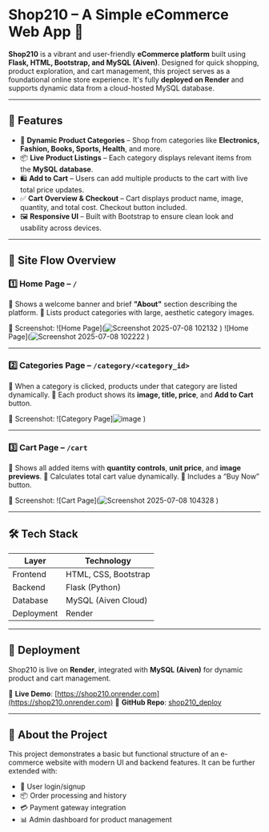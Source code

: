 # Shop210 – A Simple eCommerce Web App 🛒

**Shop210** is a vibrant and user-friendly **eCommerce platform** built using **Flask, HTML, Bootstrap, and MySQL (Aiven)**. Designed for quick shopping, product exploration, and cart management, this project serves as a foundational online store experience. It's fully **deployed on Render** and supports dynamic data from a cloud-hosted MySQL database.

---

## 🌟 Features

* 🏪 **Dynamic Product Categories** – Shop from categories like **Electronics, Fashion, Books, Sports, Health**, and more.
* 📦 **Live Product Listings** – Each category displays relevant items from the **MySQL database**.
* 🛍️ **Add to Cart** – Users can add multiple products to the cart with live total price updates.
* ✅ **Cart Overview & Checkout** – Cart displays product name, image, quantity, and total cost. Checkout button included.
* 🖼️ **Responsive UI** – Built with Bootstrap to ensure clean look and usability across devices.

---

## 📌 Site Flow Overview

### 1️⃣ Home Page – `/`

🔹 Shows a welcome banner and brief **"About"** section describing the platform.
🔹 Lists product categories with large, aesthetic category images.

📸 Screenshot:
![Home Page](![Screenshot 2025-07-08 102132](https://github.com/user-attachments/assets/a7c72606-1c01-4e5d-a32e-c161ec01764b)
)
![Home Page](![Screenshot 2025-07-08 102222](https://github.com/user-attachments/assets/b56725a5-1589-4bbb-86c1-148d5ee429a1)
)

---

### 2️⃣ Categories Page – `/category/<category_id>`

🔹 When a category is clicked, products under that category are listed dynamically.
🔹 Each product shows its **image, title, price**, and **Add to Cart** button.

📸 Screenshot:
![Category Page]![image](https://github.com/user-attachments/assets/e93ff809-4fdb-4417-8fb7-348990aaf21f)
)

---

### 3️⃣ Cart Page – `/cart`

🔹 Shows all added items with **quantity controls**, **unit price**, and **image previews**.
🔹 Calculates total cart value dynamically.
🔹 Includes a “Buy Now” button.

📸 Screenshot:
![Cart Page](![Screenshot 2025-07-08 104328](https://github.com/user-attachments/assets/4faa7b2e-ff58-4e86-b6fd-e2d0b89cbd3d)
)

---

## 🛠️ Tech Stack

| Layer      | Technology           |
| ---------- | -------------------- |
| Frontend   | HTML, CSS, Bootstrap |
| Backend    | Flask (Python)       |
| Database   | MySQL (Aiven Cloud)  |
| Deployment | Render               |

---

## 🚀 Deployment

Shop210 is live on **Render**, integrated with **MySQL (Aiven)** for dynamic product and cart management.

🔗 **Live Demo**: [https://shop210.onrender.com](https://shop210.onrender.com)
🔗 **GitHub Repo**: [shop210\_deploy](https://github.com/PacifistJACK/shop210_deploy)

---

## 🧠 About the Project

This project demonstrates a basic but functional structure of an e-commerce website with modern UI and backend features. It can be further extended with:

* 🔐 User login/signup
* 📦 Order processing and history
* 💳 Payment gateway integration
* 📊 Admin dashboard for product management
